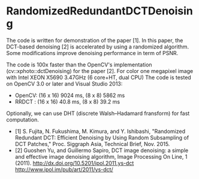 # RandomizedRedundantDCTDenoising

The code is written for demonstration of the paper [1].
In this paper, the DCT-based denoising [2] is accelerated by using a randomized algorithm.
Some modifications improve denoising performance in term of PSNR.

The code is 100x faster than the OpenCV's implementation (cv::xphoto::dctDenoising) for the paper [2].
For color one megapixel image with Intel XEON X5690 3.47GHz (6 core+HT, dual CPU)
The code is tested on OpenCV 3.0 or later and Visual Studio 2013:
* OpenCV: (16 x 16) 9024 ms, (8 x 8) 5862 ms
* RRDCT : (16 x 16)   40.8 ms, (8 x 8) 39.2 ms

Optionally, we can use DHT (discrete Walsh–Hadamard fransform) for fast computation.



* [1] S. Fujita, N. Fukushima, M. Kimura, and Y. Ishibashi, "Randomized Redundant DCT: Efficient Denoising by Using Random Subsampling of DCT Patches," Proc. Siggraph Asia, Technical Brief, Nov. 2015.
* [2] Guoshen Yu, and Guillermo Sapiro, DCT image denoising: a simple and effective image denoising algorithm, Image Processing On Line, 1 (2011). http://dx.doi.org/10.5201/ipol.2011.ys-dct
http://www.ipol.im/pub/art/2011/ys-dct/





